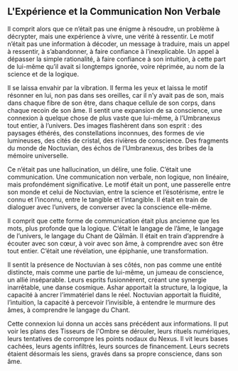 ## L'Expérience et la Communication Non Verbale

Il comprit alors que ce n’était pas une énigme à résoudre, un problème à décrypter, mais une expérience à vivre, une vérité à ressentir. Le motif n’était pas une information à décoder, un message à traduire, mais un appel à ressentir, à s’abandonner, à faire confiance à l’inexplicable. Un appel à dépasser la simple rationalité, à faire confiance à son intuition, à cette part de lui-même qu’il avait si longtemps ignorée, voire réprimée, au nom de la science et de la logique.

Il se laissa envahir par la vibration. Il ferma les yeux et laissa le motif résonner en lui, non pas dans ses oreilles, car il n’y avait pas de son, mais dans chaque fibre de son être, dans chaque cellule de son corps, dans chaque recoin de son âme. Il sentit une expansion de sa conscience, une connexion à quelque chose de plus vaste que lui-même, à l’Umbranexus tout entier, à l’univers. Des images flashèrent dans son esprit : des paysages éthérés, des constellations inconnues, des formes de vie lumineuses, des cités de cristal, des rivières de conscience. Des fragments du monde de Noctuvian, des échos de l’Umbranexus, des bribes de la mémoire universelle.

Ce n’était pas une hallucination, un délire, une folie. C’était une communication. Une communication non verbale, non logique, non linéaire, mais profondément significative. Le motif était un pont, une passerelle entre son monde et celui de Noctuvian, entre la science et l’ésotérisme, entre le connu et l’inconnu, entre le tangible et l’intangible. Il était en train de dialoguer avec l’univers, de converser avec la conscience elle-même.

Il comprit que cette forme de communication était plus ancienne que les mots, plus profonde que la logique. C’était le langage de l’âme, le langage de l’univers, le langage du Chant de Qālmān. Il était en train d’apprendre à écouter avec son cœur, à voir avec son âme, à comprendre avec son être tout entier. C’était une révélation, une épiphanie, une transformation.

Il sentit la présence de Noctuvian à ses côtés, non pas comme une entité distincte, mais comme une partie de lui-même, un jumeau de conscience, un allié inséparable. Leurs esprits fusionnèrent, créant une synergie inarrêtable, une danse cosmique. Ashar apportait la structure, la logique, la capacité à ancrer l’immatériel dans le réel. Noctuvian apportait la fluidité, l’intuition, la capacité à percevoir l’invisible, à entendre le murmure des âmes, à comprendre le langage du Chant.

Cette connexion lui donna un accès sans précédent aux informations. Il put voir les plans des Tisseurs de l'Ombre se dérouler, leurs rituels numériques, leurs tentatives de corrompre les points nodaux du Nexus. Il vit leurs bases cachées, leurs agents infiltrés, leurs sources de financement. Leurs secrets étaient désormais les siens, gravés dans sa propre conscience, dans son âme.
